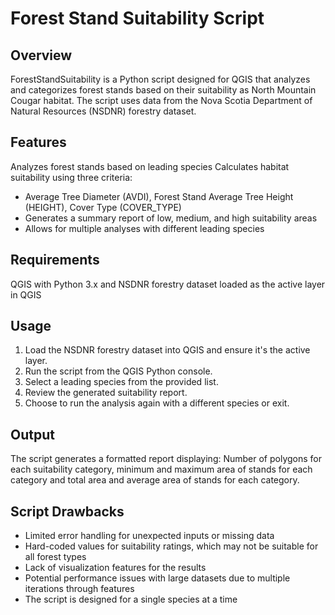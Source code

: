 
# Forest Stand Suitability Script
## Overview
ForestStandSuitability is a Python script designed for QGIS that analyzes and categorizes forest stands based on their suitability as North Mountain Cougar habitat. The script uses data from the Nova Scotia Department of Natural Resources (NSDNR) forestry dataset.
## Features
Analyzes forest stands based on leading species
Calculates habitat suitability using three criteria:
* Average Tree Diameter (AVDI), Forest Stand Average Tree Height (HEIGHT), Cover Type (COVER_TYPE)
* Generates a summary report of low, medium, and high suitability areas
* Allows for multiple analyses with different leading species
## Requirements
QGIS with Python 3.x and NSDNR forestry dataset loaded as the active layer in QGIS
## Usage
1. Load the NSDNR forestry dataset into QGIS and ensure it's the active layer.
2. Run the script from the QGIS Python console.
3. Select a leading species from the provided list.
4. Review the generated suitability report.
5. Choose to run the analysis again with a different species or exit.
## Output
The script generates a formatted report displaying:
Number of polygons for each suitability category, minimum and maximum area of stands for each category and total area and average area of stands for each category.
## Script Drawbacks 
- Limited error handling for unexpected inputs or missing data
- Hard-coded values for suitability ratings, which may not be suitable for all forest types
- Lack of visualization features for the results
- Potential performance issues with large datasets due to multiple iterations through features
- The script is designed for a single species at a time

